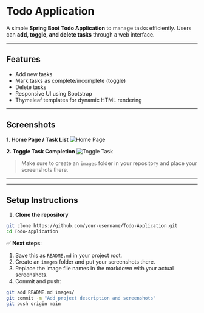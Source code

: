 # Todo Application

A simple **Spring Boot Todo Application** to manage tasks efficiently. Users can **add, toggle, and delete tasks** through a web interface.

---

## Features

- Add new tasks
- Mark tasks as complete/incomplete (toggle)
- Delete tasks
- Responsive UI using Bootstrap
- Thymeleaf templates for dynamic HTML rendering

---

## Screenshots

**1. Home Page / Task List**
![Home Page](images/Not_Toggled.png)



**2. Toggle Task Completion**
![Toggle Task](images/Toggle.png)



> Make sure to create an `images` folder in your repository and place your screenshots there.

---


---

## Setup Instructions

1. **Clone the repository**

```bash
git clone https://github.com/your-username/Todo-Application.git
cd Todo-Application
```

✅ **Next steps**:
1. Save this as `README.md` in your project root.
2. Create an `images` folder and put your screenshots there.
3. Replace the image file names in the markdown with your actual screenshots.
4. Commit and push:  

```bash
git add README.md images/
git commit -m "Add project description and screenshots"
git push origin main
```

